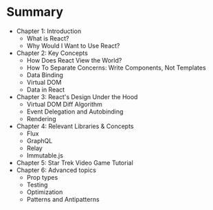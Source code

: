 # Summary

* Chapter 1: Introduction
  * What is React?
  * Why Would I Want to Use React?
* Chapter 2: Key Concepts
  * How Does React View the World?
  * How To Separate Concerns: Write Components, Not Templates
  * Data Binding
  * Virtual DOM
  * Data in React
* Chapter 3: React's Design Under the Hood
    * Virtual DOM Diff Algorithm
    * Event Delegation and Autobinding
    * Rendering
* Chapter 4: Relevant Libraries & Concepts
  * Flux
  * GraphQL
  * Relay
  * Immutable.js
* Chapter 5: Star Trek Video Game Tutorial
* Chapter 6: Advanced topics
  * Prop types
  * Testing
  * Optimization
  * Patterns and Antipatterns